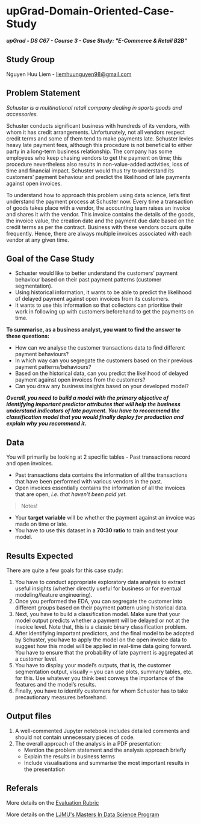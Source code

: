 # upGrad-Domain-Oriented-Case-Study


***upGrad - DS C67 - Course 3 - Case Study: "E-Commerce & Retail B2B"***


## Study Group

Nguyen Huu Liem - liemhuunguyen98@gmail.com

## Problem Statement
*Schuster is a multinational retail company dealing in sports goods and accessories.*


Schuster conducts significant business with hundreds of its vendors, with whom it has credit arrangements. Unfortunately, not all vendors respect credit terms and some of them tend to make payments late. Schuster levies heavy late payment fees, although this procedure is not beneficial to either party in a long-term business relationship. The company has some employees who keep chasing vendors to get the payment on time; this procedure nevertheless also results in non-value-added activities, loss of time and financial impact. Schuster would thus try to understand its customers’ payment behaviour and predict the likelihood of late payments against open invoices. 

 
To understand how to approach this problem using data science, let’s first understand the payment process at Schuster now. Every time a transaction of goods takes place with a vendor, the accounting team raises an invoice and shares it with the vendor. This invoice contains the details of the goods, the invoice value, the creation date and the payment due date based on the credit terms as per the contract. Business with these vendors occurs quite frequently. Hence, there are always multiple invoices associated with each vendor at any given time.

## Goal of the Case Study

- Schuster would like to better understand the customers’ payment behaviour based on their past payment patterns (customer segmentation).
- Using historical information, it wants to be able to predict the likelihood of delayed payment against open invoices from its customers.
- It wants to use this information so that collectors can prioritise their work in following up with customers beforehand to get the payments on time.

**To summarise, as a business analyst, you want to find the answer to these questions:**

- How can we analyse the customer transactions data to find different payment behaviours?
- In which way can you segregate the customers based on their previous payment patterns/behaviours?
- Based on the historical data, can you predict the likelihood of delayed payment against open invoices from the customers?
- Can you draw any business insights based on your developed model?

 
***Overall, you need to build a model with the primary objective of identifying important predictor attributes that will help the business understand indicators of late payment. You have to recommend the classification model that you would finally deploy for production and explain why you recommend it.***

## Data
You will primarily be looking at 2 specific tables - Past transactions record and open invoices. 

- Past transactions data contains the information of all the transactions that have been performed with various vendors in the past.
- Open invoices essentially contains the information of all the invoices that are open, *i.e. that haven't been paid yet.*
>Notes! 
- Your **target variable** will be whether the payment against an invoice was made on time or late.
- You have to use this dataset in a **70:30 ratio** to train and test your model.


## Results Expected
There are quite a few goals for this case study:

1. You have to conduct appropriate exploratory data analysis to extract useful insights (whether directly useful for business or for eventual modeling/feature engineering).
2. Once you performed the EDA, you can segregate the customer into different groups based on their payment pattern using historical data.
3. Next, you have to build a classification model. Make sure that your model output predicts whether a payment will be delayed or not at the invoice level. Note that, this is a classic binary classification problem.
4. After identifying important predictors, and the final model to be adopted by Schuster, you have to apply the model on the open invoice data to suggest how this model will be applied in real-time data going forward. You have to ensure that the probability of late payment is aggregated at a customer level.
5. You have to display your model’s outputs, that is, the customer segmentation output, visually – you can use plots, summary tables, etc. for this. Use whatever you think best conveys the importance of the features and the model’s results.
6. Finally, you have to identify customers for whom Schuster has to take precautionary measures beforehand.

## Output files
1. A well-commented Jupyter notebook includes detailed comments and should not contain unnecessary pieces of code.
2. The overall approach of the analysis in a PDF presentation:
    - Mention the problem statement and the analysis approach briefly 
    - Explain the results in business terms
    - Include visualisations and summarise the most important results in the presentation

## Referals
More details on the [Evaluation Rubric](https://learn.upgrad.com/course/5705/segment/56471/337370/1020282/5102073)

More details on the [LJMU's Masters In Data Science Program](https://www.upgrad.com/vn/masters-data-science-liverpool-john-moores-university-ljmu/)